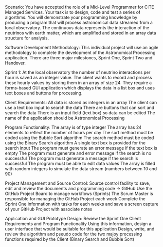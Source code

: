Scenario:
You have accepted the role of a Mid-Level Programmer for CITE Managed Services. Your task is to design, code and test a series of algorthms. You will demonstrate your programming knowledge by producing a program that will process astronomical data streamed from a local observatory. The continuous data represents the interaction of the neutrinos with earth matter, which are amplified and stored in an array data structure for analysis.

Software Development Methodology:
This individual project will use an agile methodology to complete the development of the Astronomical Processing application. There are three major milestones, Sprint One, Sprint Two and Handover.

Sprint 1:
At the local observatory the number of neutrino interactions per hour is saved as an integer value. The client wants to record and process these hourly values by storing them in an array of size 24. They require a forms-based GUI application which displays the data in a list box and uses text boxes and buttons for processing.

Client Requirements:
All data is stored as integers in an array
The client can use a text box input to search the data
There are buttons that can sort and search the data
There is an input field (text box) so data can be edited
The name of the application should be Astronomical Processing

Program Functionality:
The array is of type integer
The array has 24 elements to reflect the number of hours per day
The sort method must be coded using the Bubble Sort algorithm
The search method must be coded using the Binary Search algorithm
A single text box is provided for the search input
The program must generate an error message if the text box is empty
The program must generate and error message if the search is no successful
The program must generate a message if the search is successful
The program must be able to edit data values
The array is filled with random integers to simulate the data stream (numbers between 10 and 90)

Project Management and Source Control:
Source control facility to save, edit and review the documents and programming code -> GitHub
Use the GitHub Project Board to manage workflows (Sprints)
The Scrum Master is responsible for managing the GitHub Project each week
Complete the Sprint One information with tasks for each weeks and save a screen capture of your GitHub Project with associate notes

Application and GUI Prototype Design:
Review the Sprint One Client Requirements and Program Functionality
Using this information, design a user interface that would be suitable for this application
Design, write, and review the algorithm and pseudo code for the two majoy processing functions required by the Client (Binary Search and Bubble Sort)
